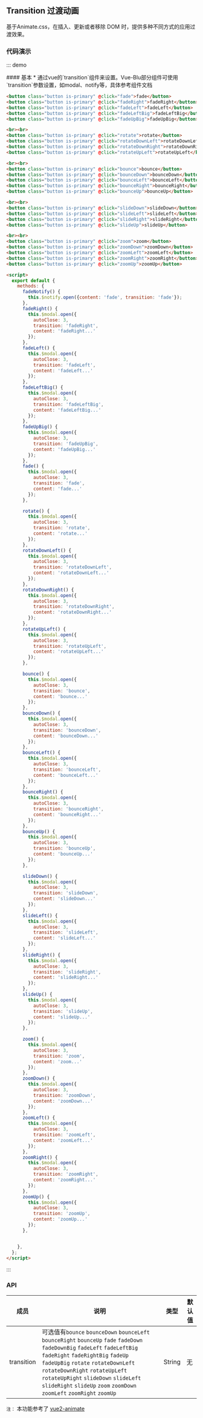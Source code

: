 ## Transition 过渡动画

基于Animate.css，在插入、更新或者移除 DOM 时，提供多种不同方式的应用过渡效果。

### 代码演示

::: demo
<summary>
  #### 基本
  * 通过vue的`transition`组件来设置。Vue-Blu部分组件可使用`transition`参数设置，如modal、notify等，具体参考组件文档
</summary>

```html
<button class="button is-primary" @click="fade">fade</button>
<button class="button is-primary" @click="fadeRight">fadeRight</button>
<button class="button is-primary" @click="fadeLeft">fadeLeft</button>
<button class="button is-primary" @click="fadeLeftBig">fadeLeftBig</button>
<button class="button is-primary" @click="fadeUpBig">fadeUpBig</button>

<br><br>
<button class="button is-primary" @click="rotate">rotate</button>
<button class="button is-primary" @click="rotateDownLeft">rotateDownLeft</button>
<button class="button is-primary" @click="rotateDownRight">rotateDownRight</button>
<button class="button is-primary" @click="rotateUpLeft">rotateUpLeft</button>

<br><br>
<button class="button is-primary" @click="bounce">bounce</button>
<button class="button is-primary" @click="bounceDown">bounceDown</button>
<button class="button is-primary" @click="bounceLeft">bounceLeft</button>
<button class="button is-primary" @click="bounceRight">bounceRight</button>
<button class="button is-primary" @click="bounceUp">bounceUp</button>

<br><br>
<button class="button is-primary" @click="slideDown">slideDown</button>
<button class="button is-primary" @click="slideLeft">slideLeft</button>
<button class="button is-primary" @click="slideRight">slideRight</button>
<button class="button is-primary" @click="slideUp">slideUp</button>

<br><br>
<button class="button is-primary" @click="zoom">zoom</button>
<button class="button is-primary" @click="zoomDown">zoomDown</button>
<button class="button is-primary" @click="zoomLeft">zoomLeft</button>
<button class="button is-primary" @click="zoomRight">zoomRight</button>
<button class="button is-primary" @click="zoomUp">zoomUp</button>

<script>
  export default {
    methods: {
      fadeNotify() {
        this.$notify.open({content: 'fade', transition: 'fade'});
      },
      fadeRight() {
        this.$modal.open({
          autoClose: 3,
          transition: 'fadeRight',
          content: 'fadeRight...'
        });
      },
      fadeLeft() {
        this.$modal.open({
          autoClose: 3,
          transition: 'fadeLeft',
          content: 'fadeLeft...'
        });
      },
      fadeLeftBig() {
        this.$modal.open({
          autoClose: 3,
          transition: 'fadeLeftBig',
          content: 'fadeLeftBig...'
        });
      },
      fadeUpBig() {
        this.$modal.open({
          autoClose: 3,
          transition: 'fadeUpBig',
          content: 'fadeUpBig...'
        });
      },
      fade() {
        this.$modal.open({
          autoClose: 3,
          transition: 'fade',
          content: 'fade...'
        });
      },

      rotate() {
        this.$modal.open({
          autoClose: 3,
          transition: 'rotate',
          content: 'rotate...'
        });
      },
      rotateDownLeft() {
        this.$modal.open({
          autoClose: 3,
          transition: 'rotateDownLeft',
          content: 'rotateDownLeft...'
        });
      },
      rotateDownRight() {
        this.$modal.open({
          autoClose: 3,
          transition: 'rotateDownRight',
          content: 'rotateDownRight...'
        });
      },
      rotateUpLeft() {
        this.$modal.open({
          autoClose: 3,
          transition: 'rotateUpLeft',
          content: 'rotateUpLeft...'
        });
      },

      bounce() {
        this.$modal.open({
          autoClose: 3,
          transition: 'bounce',
          content: 'bounce...'
        });
      },
      bounceDown() {
        this.$modal.open({
          autoClose: 3,
          transition: 'bounceDown',
          content: 'bounceDown...'
        });
      },
      bounceLeft() {
        this.$modal.open({
          autoClose: 3,
          transition: 'bounceLeft',
          content: 'bounceLeft...'
        });
      },
      bounceRight() {
        this.$modal.open({
          autoClose: 3,
          transition: 'bounceRight',
          content: 'bounceRight...'
        });
      },
      bounceUp() {
        this.$modal.open({
          autoClose: 3,
          transition: 'bounceUp',
          content: 'bounceUp...'
        });
      },

      slideDown() {
        this.$modal.open({
          autoClose: 3,
          transition: 'slideDown',
          content: 'slideDown...'
        });
      },
      slideLeft() {
        this.$modal.open({
          autoClose: 3,
          transition: 'slideLeft',
          content: 'slideLeft...'
        });
      },
      slideRight() {
        this.$modal.open({
          autoClose: 3,
          transition: 'slideRight',
          content: 'slideRight...'
        });
      },
      slideUp() {
        this.$modal.open({
          autoClose: 3,
          transition: 'slideUp',
          content: 'slideUp...'
        });
      },

      zoom() {
        this.$modal.open({
          autoClose: 3,
          transition: 'zoom',
          content: 'zoom...'
        });
      },
      zoomDown() {
        this.$modal.open({
          autoClose: 3,
          transition: 'zoomDown',
          content: 'zoomDown...'
        });
      },
      zoomLeft() {
        this.$modal.open({
          autoClose: 3,
          transition: 'zoomLeft',
          content: 'zoomLeft...'
        });
      },
      zoomRight() {
        this.$modal.open({
          autoClose: 3,
          transition: 'zoomRight',
          content: 'zoomRight...'
        });
      },
      zoomUp() {
        this.$modal.open({
          autoClose: 3,
          transition: 'zoomUp',
          content: 'zoomUp...'
        });
      },


    },
  };
</script>

```
:::

### API

| 成员        | 说明           | 类型               | 默认值       |
|------------|----------------|--------------------|--------------|
| transition |可选值有`bounce` `bounceDown` `bounceLeft` `bounceRight` `bounceUp` `fade` `fadeDown` `fadeDownBig` `fadeLeft` `fadeLeftBig` `fadeRight` `fadeRightBig` `fadeUp` `fadeUpBig` `rotate` `rotateDownLeft` `rotateDownRight` `rotateUpLeft` `rotateUpRight` `slideDown` `slideLeft` `slideRight` `slideUp` `zoom` `zoomDown` `zoomLeft` `zoomRight` `zoomUp` | String | 无    |

`注：` 本功能参考了 [vue2-animate](https://github.com/asika32764/vue2-animate)

<script>
export default {
  methods: {
    fadeNotify() {
      this.$notify.open({content: 'fade', transition: 'fade'});
    },
    fadeRight() {
      this.$modal.open({
        autoClose: 3,
        transition: 'fadeRight',
        content: 'fadeRight...'
      });
    },
    fadeLeft() {
      this.$modal.open({
        autoClose: 3,
        transition: 'fadeLeft',
        content: 'fadeLeft...'
      });
    },
    fadeLeftBig() {
      this.$modal.open({
        autoClose: 3,
        transition: 'fadeLeftBig',
        content: 'fadeLeftBig...'
      });
    },
    fadeUpBig() {
      this.$modal.open({
        autoClose: 3,
        transition: 'fadeUpBig',
        content: 'fadeUpBig...'
      });
    },
    fade() {
      this.$modal.open({
        autoClose: 3,
        transition: 'fade',
        content: 'fade...'
      });
    },

    rotate() {
      this.$modal.open({
        autoClose: 3,
        transition: 'rotate',
        content: 'rotate...'
      });
    },
    rotateDownLeft() {
      this.$modal.open({
        autoClose: 3,
        transition: 'rotateDownLeft',
        content: 'rotateDownLeft...'
      });
    },
    rotateDownRight() {
      this.$modal.open({
        autoClose: 3,
        transition: 'rotateDownRight',
        content: 'rotateDownRight...'
      });
    },
    rotateUpLeft() {
      this.$modal.open({
        autoClose: 3,
        transition: 'rotateUpLeft',
        content: 'rotateUpLeft...'
      });
    },

    bounce() {
      this.$modal.open({
        autoClose: 3,
        transition: 'bounce',
        content: 'bounce...'
      });
    },
    bounceDown() {
      this.$modal.open({
        autoClose: 3,
        transition: 'bounceDown',
        content: 'bounceDown...'
      });
    },
    bounceLeft() {
      this.$modal.open({
        autoClose: 3,
        transition: 'bounceLeft',
        content: 'bounceLeft...'
      });
    },
    bounceRight() {
      this.$modal.open({
        autoClose: 3,
        transition: 'bounceRight',
        content: 'bounceRight...'
      });
    },
    bounceUp() {
      this.$modal.open({
        autoClose: 3,
        transition: 'bounceUp',
        content: 'bounceUp...'
      });
    },

    slideDown() {
      this.$modal.open({
        autoClose: 3,
        transition: 'slideDown',
        content: 'slideDown...'
      });
    },
    slideLeft() {
      this.$modal.open({
        autoClose: 3,
        transition: 'slideLeft',
        content: 'slideLeft...'
      });
    },
    slideRight() {
      this.$modal.open({
        autoClose: 3,
        transition: 'slideRight',
        content: 'slideRight...'
      });
    },
    slideUp() {
      this.$modal.open({
        autoClose: 3,
        transition: 'slideUp',
        content: 'slideUp...'
      });
    },

    zoom() {
      this.$modal.open({
        autoClose: 3,
        transition: 'zoom',
        content: 'zoom...'
      });
    },
    zoomDown() {
      this.$modal.open({
        autoClose: 3,
        transition: 'zoomDown',
        content: 'zoomDown...'
      });
    },
    zoomLeft() {
      this.$modal.open({
        autoClose: 3,
        transition: 'zoomLeft',
        content: 'zoomLeft...'
      });
    },
    zoomRight() {
      this.$modal.open({
        autoClose: 3,
        transition: 'zoomRight',
        content: 'zoomRight...'
      });
    },
    zoomUp() {
      this.$modal.open({
        autoClose: 3,
        transition: 'zoomUp',
        content: 'zoomUp...'
      });
    },


  },
};
</script>
